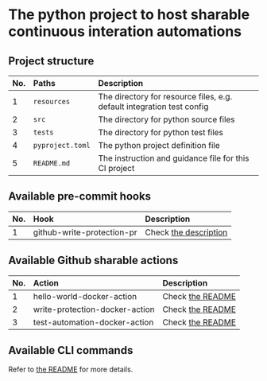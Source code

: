 # The python project to host sharable continuous interation automations

## Project structure
| No. | Paths            | Description                                                            |
|:----|:-----------------|:-----------------------------------------------------------------------|
| 1   | `resources`      | The directory for resource files, e.g. default integration test config |
| 2   | `src`            | The directory for python source files                                  |
| 3   | `tests`          | The directory for python test files                                    |
| 4   | `pyproject.toml` | The python project definition file                                     |
| 5   | `README.md`      | The instruction and guidance file for this CI project                  |


## Available pre-commit hooks
| No. | Hook                       | Description                                      |
|:----|:---------------------------|:-------------------------------------------------|
| 1   | github-write-protection-pr | Check [the description](/.pre-commit-hooks.yaml) |


## Available Github sharable actions
| No. | Action                         | Description                                                                   |
|:----|:-------------------------------|:------------------------------------------------------------------------------|
| 1   | hello-world-docker-action      | Check [the README](/.github/actions/hello-world-docker-action/README.md)      |
| 2   | write-protection-docker-action | Check [the README](/.github/actions/write-protection-docker-action/README.md) |
| 3   |test-automation-docker-action   | Check [the README](/.github/actions/test-automation-docker-action/README.md)  |

## Available CLI commands
Refer to [the README](/src/customizable_continuous_integration/automations/commands/README.md) for more details.